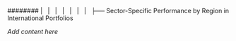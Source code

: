 ######## |   |   |   |   |   |   |   ├── Sector-Specific Performance by Region in International Portfolios

*Add content here*